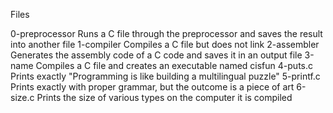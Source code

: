 Files

0-preprocessor	Runs a C file through the preprocessor and saves the result into another file
1-compiler	Compiles a C file but does not link
2-assembler	Generates the assembly code of a C code and saves it in an output file
3-name		Compiles a C file and creates an executable named cisfun
4-puts.c	Prints exactly "Programming is like building a multilingual puzzle"
5-printf.c	Prints exactly with proper grammar, but the outcome is a piece of art
6-size.c	Prints the size of various types on the computer it is compiled
